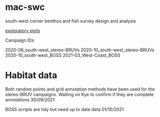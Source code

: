 # mac-swc
south-west corner benthos and fish survey design and analysis


[exploratory plots](https://docs.google.com/presentation/d/1sUfVNqy8GYnBOGQgSM5v00jAd4EBLy-1FJi1RBjHTYU/edit?usp=sharing)


Campaign IDs

2020-06_south-west_stereo-BRUVs
2020-10_south-west_stereo-BRUVs
2020-10_south-west_BOSS
2021-03_West-Coast_BOSS

# Habitat data
Both random points and grid annotation methods have been used for the stereo-BRUV campaigns.
Waiting on Kye to confirm if they are complete annotations 30/09/2021

BOSS scripts are tidy but need up to date data 01/10/2021
